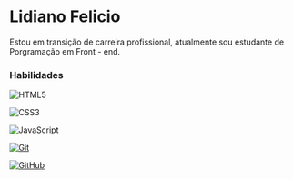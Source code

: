 # Lidiano Felicio

Estou em transição de carreira profissional, atualmente sou estudante de Porgramação em Front - end.


### Habilidades

![HTML5](https://img.shields.io/badge/HTML-000?style=for-the-badge&logo=html5&logoColor=30A3DC)

![CSS3](https://img.shields.io/badge/CSS3-000?style=for-the-badge&logo=css3&logoColor=E94D5F)

![JavaScript](https://img.shields.io/badge/JavaScript-000?style=for-the-badge&logo=javascript&logoColor=30A3DC)

[![Git](https://img.shields.io/badge/Git-000?style=for-the-badge&logo=git&logoColor=E94D5F)]()

[![GitHub](https://img.shields.io/badge/GitHub-000?style=for-the-badge&logo=github&logoColor=30A3DC)](https://github.com/lihsousa)

